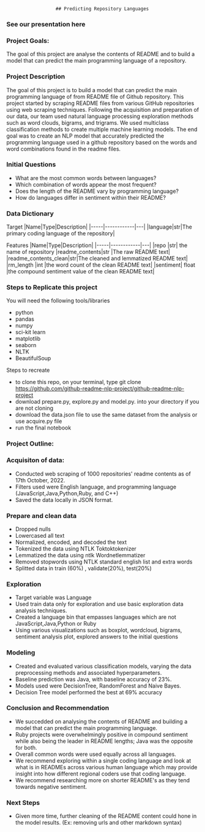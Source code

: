                       ## Predicting Repository Languages
                      
### See our presentation here

### Project Goals:
The goal of this project are analyse the contents of README and to build a model that can predict the main programming language of a repository.


### Project Description
The goal of this project is to build a model that can predict the main programming language of from README file of Github repository. This project started by scraping README files from various GitHub repositories using web scraping techniques. Following the acquisition and preparation of our data, our team used natural language processing exploration methods such as word clouds, bigrams, and trigrams. We used multiclass classification methods to create multiple machine learning models.
The end goal was to create an NLP model that accurately predicted the programming language used in a github repository based on the words and word combinations found in the readme files.

### Initial Questions
- What are the most common words between languages?
- Which combination of words appear the most frequent?
- Does the length of the README vary by programming language?
- How do languages differ in sentiment within their README?

### Data Dictionary

Target
|Name|Type|Description|
|-----|------------|---|
|language|str|The primary coding language of the repository|


Features
|Name|Type|Description|
|-----|------------|---|
|repo	|str|	the name of repository
|readme_contents|str	|The raw README text|
|readme_contents_clean|str|The cleaned and lemmatized README text|
|rm_length	|int	|the word count of the clean README text|
|sentiment|	float	|the compound sentiment value of the clean README text|


### Steps to Replicate this project
You will need the following tools/libraries
- python
- pandas
- numpy
- sci-kit learn
- matplotlib
- seaborn
- NLTK
- BeautifulSoup

Steps to recreate
- to clone this repo, on your terminal, type git clone https://github.com/github-readme-nlp-project/github-readme-nlp-project
- download prepare.py, explore.py and model.py. into your directory if you are not cloning
- download the data.json file to use the same dataset from the analysis or use acquire.py file
- run the final notebook





### Project Outline:
### Acquisiton of data:
- Conducted web scraping of 1000 repositories' readme contents as of 17th October, 2022.
- Filters used were English language, and programming language (JavaScript,Java,Python,Ruby, and C++)
- Saved the data locally in JSON format.

### Prepare and clean data
- Dropped nulls
- Lowercased all text
- Normalized, encoded, and decoded the text
- Tokenized the data using NTLK Toktoktokenizer
- Lemmatized the data using ntlk Wordnetlemmatizer
- Removed stopwords using NTLK standard english list and extra words
- Splitted data in train (60%) , validate(20%), test(20%)


### Exploration
- Target variable was Language
- Used train data only for exploration and use basic exploration data analysis techniques.
- Created a language bin that empasses languages which are not JavaScript,Java,Python or Ruby
- Using various visualizations such as boxplot, wordcloud, bigrams, sentiment analysis plot, explored answers to the initial questions

### Modeling
- Created and evaluated various classification models, varying the data preprocessing methods and associated hyperparameters.
- Baseline prediction was Java, with baseline accuracy of 23%.
- Models used were DecisionTree, RandomForest and Naive Bayes.
- Decision Tree model performed the best at 69% accuracy

### Conclusion and Recommendation
- We succedded on analysing the contents of README and building a model that can predict the main programming language.
- Ruby projects were overwhelmingly positive in compound sentiment while also being the leader in README lengths; Java was the opposite for both.
- Overall common words were used equally across all languages.
- We recommend exploring within a single coding language and look at what is in READMEs across various human language which may provide insight into how different regional coders use that coding language.
- We recommend researching more on shorter README's as they tend towards negative sentiment.

### Next Steps
- Given more time, further cleaning of the README content could hone in the model results. (Ex: removing urls and other markdown syntax)

